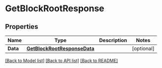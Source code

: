 # GetBlockRootResponse

## Properties

Name | Type | Description | Notes
------------ | ------------- | ------------- | -------------
**Data** | [**GetBlockRootResponseData**](GetBlockRootResponse_data.md) |  | [optional] 

[[Back to Model list]](../README.md#documentation-for-models) [[Back to API list]](../README.md#documentation-for-api-endpoints) [[Back to README]](../README.md)


